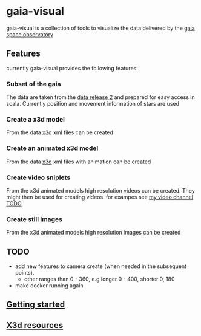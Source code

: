 # gaia-visual
gaia-visual is a collection of tools to visualize the data delivered by the
[gaia space observatory](https://en.wikipedia.org/wiki/Gaia_(spacecraft))


## Features
currently gaia-visual provides the following features:

### Subset of the gaia 
The data are taken from the [data release 2](https://www.cosmos.esa.int/web/gaia/data-release-2) and prepared
for easy access in scala. Currently position and movement information of stars are used
### Create a x3d model
From the data [x3d](https://en.wikipedia.org/wiki/X3D) xml files can be created
### Create an animated x3d model
From the data [x3d](https://en.wikipedia.org/wiki/X3D) xml files with animation can be created
### Create video sniplets
From the x3d animated models high resolution videos can be created. They might then be used for
creating videos. for exampes see [my video channel TODO](#)
### Create still images
From the x3d animated models high resolution images can be created

## TODO
- add new features to camera create (when needed in the subsequent points).
    - other ranges than 0 - 360, e.g longer 0 - 400, shorter 0, 180
- make docker running again

## [Getting started](src/main/doc/GettingStarted.md)

## [X3d resources](src/main/doc/X3dResources.md)